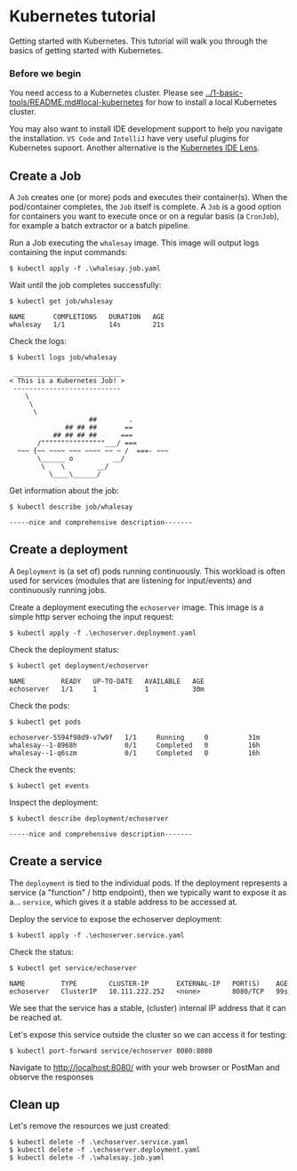 # Kubernetes tutorial

Getting started with Kubernetes. This tutorial will walk you through the basics of getting started with Kubernetes.

### Before we begin

You need access to a Kubernetes cluster. Please see [../1-basic-tools/README.md#local-kubernetes](../1-basic-tools/README.md#local-kubernetes) for how to install a local Kubernetes cluster.

You may also want to install IDE development support to help you navigate the installation. `VS Code` and `IntelliJ` have very useful plugins for Kubernetes supoort. Another alternative is the [Kubernetes IDE Lens](../1-basic-tools/README.md#kubernetes-"ide").

## Create a Job

A `Job` creates one (or more) pods and executes their container(s). When the pod/container completes, the `Job` itself is complete. A `Job` is a good option for containers you want to execute once or on a regular basis (a `CronJob`), for example a batch extractor or a batch pipeline.

Run a Job executing the `whalesay` image. This image will output logs containing the input commands:
```console
$ kubectl apply -f .\whalesay.job.yaml
```

Wait until the job completes successfully:
```console
$ kubectl get job/whalesay

NAME       COMPLETIONS   DURATION   AGE
whalesay   1/1           14s        21s
```

Check the logs:
```console
$ kubectl logs job/whalesay

 ___________________________
< This is a Kubernetes Job! >
 ---------------------------
    \
     \
      \
                    ##        .
              ## ## ##       ==
           ## ## ## ##      ===
       /""""""""""""""""___/ ===
  ~~~ {~~ ~~~~ ~~~ ~~~~ ~~ ~ /  ===- ~~~
       \______ o          __/
        \    \        __/
          \____\______/
```

Get information about the job:
```console
$ kubectl describe job/whalesay

-----nice and comprehensive description-------
```

## Create a deployment

A `Deployment` is (a set of) pods running continuously. This workload is often used for services (modules that are listening for input/events) and continuously running jobs.

Create a deployment executing the `echoserver` image. This image is a simple http server echoing the input request:
```console
$ kubectl apply -f .\echoserver.deployment.yaml
```

Check the deployment status:
```console
$ kubectl get deployment/echoserver

NAME         READY   UP-TO-DATE   AVAILABLE   AGE
echoserver   1/1     1            1           30m
```

Check the pods:
```console
$ kubectl get pods

echoserver-5594f98d9-v7w9f   1/1     Running     0          31m
whalesay--1-8968h            0/1     Completed   0          16h
whalesay--1-q6szm            0/1     Completed   0          16h
```

Check the events:
```console
$ kubectl get events
```

Inspect the deployment:
```console
$ kubectl describe deployment/echoserver

-----nice and comprehensive description-------
```

## Create a service

The `deployment` is tied to the individual pods. If the deployment represents a service (a "function" / http endpoint), then we typically want to expose it as a... `service`, which gives it a stable address to be accessed at.

Deploy the service to expose the echoserver deployment:
```console
$ kubectl apply -f .\echoserver.service.yaml
```

Check the status:
```console
$ kubectl get service/echoserver

NAME         TYPE        CLUSTER-IP       EXTERNAL-IP   PORT(S)    AGE
echoserver   ClusterIP   10.111.222.252   <none>        8080/TCP   99s
```
We see that the service has a stable, (cluster) internal IP address that it can be reached at.

Let's expose this service outside the cluster so we can access it for testing:
```console
$ kubectl port-forward service/echoserver 8080:8080
```
Navigate to [http://localhost:8080/](http://localhost:8080/) with your web browser or PostMan and observe the responses

## Clean up

Let's remove the resources we just created:
```console
$ kubectl delete -f .\echoserver.service.yaml
$ kubectl delete -f .\echoserver.deployment.yaml
$ kubectl delete -f .\whalesay.job.yaml
```